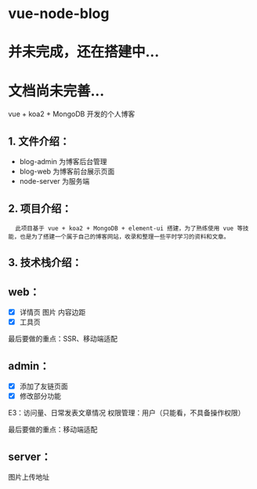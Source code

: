 # vue-node-blog

# 并未完成，还在搭建中...

# 文档尚未完善...

vue + koa2 + MongoDB 开发的个人博客

## 1. 文件介绍：

- blog-admin 为博客后台管理
- blog-web 为博客前台展示页面
- node-server 为服务端

## 2. 项目介绍：

      此项目基于 vue + koa2 + MongoDB + element-ui 搭建，为了熟练使用 vue 等技能，也是为了搭建一个属于自己的博客网站，收录和整理一些平时学习的资料和文章。

## 3. 技术栈介绍：

## web：

- [x] 详情页 图片 内容边距
- [x] 工具页

最后要做的重点：SSR、移动端适配

## admin：

- [x] 添加了友链页面
- [x] 修改部分功能

E3：访问量、日常发表文章情况
权限管理：用户（只能看，不具备操作权限）

最后要做的重点：移动端适配

## server：

图片上传地址
